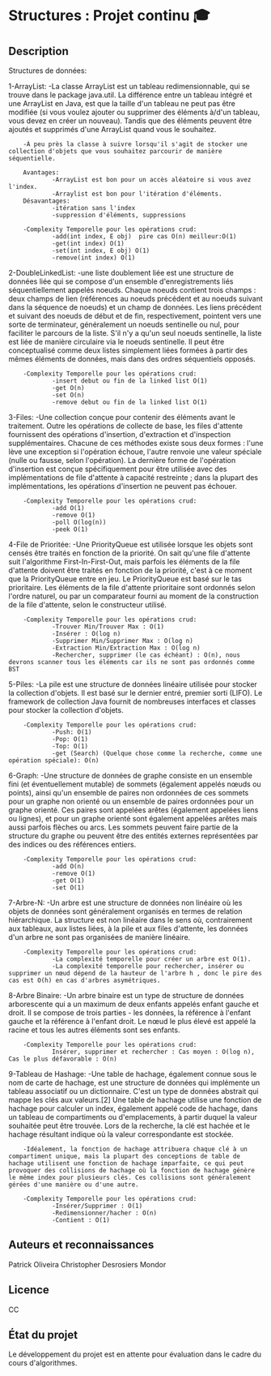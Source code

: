 # Structures : Projet continu :mortar_board:

[comment]: # (Définir un nom de projet qui explique sommairement ce dernier.)

[comment]: # (Je vais utiliser le code [comment]: #  pour ajouter des commentaires dans mes readme qui fonctionneront sur plusieurs plateforme mettant en forme le markdown)

[comment]: # (Source: https://stackoverflow.com/questions/4823468/comments-in-markdown)

[comment]: # (Utilisateur: Nick Volynkin)

## Description

[comment]: # (Il faut expliquer ce que le projet fait exactement. Il faut décrire le contexte du projet ainsi qu’offrir des ressources externes pour les termes pouvant être moins connus par les visiteurs. Si jamais ce projet est une solution alternative à un autre, il est important de le mentionner dans cette section.)
Structures de données:

1-ArrayList:
        -La classe ArrayList est un tableau redimensionnable, qui se trouve dans le package java.util.
        La différence entre un tableau intégré et une ArrayList en Java, est que la taille d'un tableau ne peut pas être modifiée (si vous voulez ajouter ou supprimer des éléments à/d'un tableau, vous devez en créer un nouveau). Tandis que des éléments peuvent être ajoutés et supprimés d'une ArrayList quand vous le souhaitez.

        -À peu près la classe à suivre lorsqu'il s'agit de stocker une collection d'objets que vous souhaitez parcourir de manière séquentielle.
        
        Avantages:
                -ArrayList est bon pour un accès aléatoire si vous avez l'index.
                -Arraylist est bon pour l'itération d'éléments.
        Désavantages:
                -itération sans l'index
                -suppression d'éléments, suppressions

        -Complexity Temporelle pour les opérations crud:
                -add(int index, E obj)  pire cas O(n) meilleur:O(1)
                -get(int index) O(1)
                -set(int index, E obj) O(1)
                -remove(int index) O(1)

2-DoubleLinkedList:
        -une liste doublement liée est une structure de données liée qui se compose d'un ensemble d'enregistrements liés séquentiellement appelés noeuds. Chaque noeuds contient trois champs : deux champs de lien (références au noeuds précédent et au noeuds suivant dans la séquence de noeuds) et un champ de données. Les liens précédent et suivant des noeuds de début et de fin, respectivement, pointent vers une sorte de terminateur, généralement un noeuds sentinelle ou nul, pour faciliter le parcours de la liste. S'il n'y a qu'un seul noeuds sentinelle, la liste est liée de manière circulaire via le noeuds sentinelle. Il peut être conceptualisé comme deux listes simplement liées formées à partir des mêmes éléments de données, mais dans des ordres séquentiels opposés.

        -Complexity Temporelle pour les opérations crud:
                -insert debut ou fin de la linked list O(1)
                -get O(n)
                -set O(n)
                -remove debut ou fin de la linked list O(1)

3-Files:
        -Une collection conçue pour contenir des éléments avant le traitement. Outre les opérations de collecte de base, les files d'attente fournissent des opérations d'insertion, d'extraction et d'inspection supplémentaires. Chacune de ces méthodes existe sous deux formes : l'une lève une exception si l'opération échoue, l'autre renvoie une valeur spéciale (nulle ou fausse, selon l'opération). La dernière forme de l'opération d'insertion est conçue spécifiquement pour être utilisée avec des implémentations de file d'attente à capacité restreinte ; dans la plupart des implémentations, les opérations d'insertion ne peuvent pas échouer.
        
        -Complexity Temporelle pour les opérations crud:
                -add O(1)
                -remove O(1)
                -poll O(log(n))
                -peek O(1)


4-File de Prioritée:
        -Une PriorityQueue est utilisée lorsque les objets sont censés être traités en fonction de la priorité. On sait qu'une file d'attente suit l'algorithme First-In-First-Out, mais parfois les éléments de la file d'attente doivent être traités en fonction de la priorité, c'est à ce moment que la PriorityQueue entre en jeu.
        Le PriorityQueue est basé sur le tas prioritaire. Les éléments de la file d'attente prioritaire sont ordonnés selon l'ordre naturel, ou par un comparateur fourni au moment de la construction de la file d'attente, selon le constructeur utilisé.

        -Complexity Temporelle pour les opérations crud:
                -Trouver Min/Trouver Max : O(1)
                -Insérer : O(log n)
                -Supprimer Min/Supprimer Max : O(log n)
                -Extraction Min/Extraction Max : O(log n)
                -Rechercher, supprimer (le cas échéant) : O(n), nous devrons scanner tous les éléments car ils ne sont pas ordonnés comme BST

5-Piles:
        -La pile est une structure de données linéaire utilisée pour stocker la collection d'objets. Il est basé sur le dernier entré, premier sorti (LIFO). Le framework de collection Java fournit de nombreuses interfaces et classes pour stocker la collection d'objets.

        -Complexity Temporelle pour les opérations crud:
                -Push: O(1)
                -Pop: O(1)
                -Top: O(1)
                -get (Search) (Quelque chose comme la recherche, comme une opération spéciale): O(n)

6-Graph:
        -Une structure de données de graphe consiste en un ensemble fini (et éventuellement mutable) de sommets (également appelés nœuds ou points), ainsi qu'un ensemble de paires non ordonnées de ces sommets pour un graphe non orienté ou un ensemble de paires ordonnées pour un graphe orienté. Ces paires sont appelées arêtes (également appelées liens ou lignes), et pour un graphe orienté sont également appelées arêtes mais aussi parfois flèches ou arcs. Les sommets peuvent faire partie de la structure du graphe ou peuvent être des entités externes représentées par des indices ou des références entiers.

        -Complexity Temporelle pour les opérations crud:
                -add O(n) 
                -remove O(1)
                -get O(1)
                -set O(1)

7-Arbre-N:
        -Un arbre est une structure de données non linéaire où les objets de données sont généralement organisés en termes de relation hiérarchique. La structure est non linéaire dans le sens où, contrairement aux tableaux, aux listes liées, à la pile et aux files d'attente, les données d'un arbre ne sont pas organisées de manière linéaire.

        -Complexity Temporelle pour les opérations crud:
                -La complexité temporelle pour créer un arbre est O(1).
                -La complexité temporelle pour rechercher, insérer ou supprimer un nœud dépend de la hauteur de l'arbre h , donc le pire des cas est O(h) en cas d'arbres asymétriques.

8-Arbre Binaire:
        -Un arbre binaire est un type de structure de données arborescente qui a un maximum de deux enfants appelés enfant gauche et droit. Il se compose de trois parties - les données, la référence à l'enfant gauche et la référence à l'enfant droit. Le nœud le plus élevé est appelé la racine et tous les autres éléments sont ses enfants.

        -Complexity Temporelle pour les opérations crud:
                Insérer, supprimer et rechercher : Cas moyen : O(log n), Cas le plus défavorable : O(n)

9-Tableau de Hashage:
        -Une table de hachage, également connue sous le nom de carte de hachage, est une structure de données qui implémente un tableau associatif ou un dictionnaire. C'est un type de données abstrait qui mappe les clés aux valeurs.[2] Une table de hachage utilise une fonction de hachage pour calculer un index, également appelé code de hachage, dans un tableau de compartiments ou d'emplacements, à partir duquel la valeur souhaitée peut être trouvée. Lors de la recherche, la clé est hachée et le hachage résultant indique où la valeur correspondante est stockée.

        -Idéalement, la fonction de hachage attribuera chaque clé à un compartiment unique, mais la plupart des conceptions de table de hachage utilisent une fonction de hachage imparfaite, ce qui peut provoquer des collisions de hachage où la fonction de hachage génère le même index pour plusieurs clés. Ces collisions sont généralement gérées d'une manière ou d'une autre.

        -Complexity Temporelle pour les opérations crud:
                -Insérer/Supprimer : O(1) 
                -Redimensionner/hacher : O(n)
                -Contient : O(1)

[comment]: # (## Aide visuelle)

[comment]: # (Tout dépendant du type de projet, il peut être fort intéressant d’ajouter des supports visuels en faciliter la compréhension.)


[comment]: # (## Installation)

[comment]: # (Si jamais le projet nécessite l’installation de logiciels ou bibliothèque supplémentaire, il est important de le préciser ici. De plus, il faut prendre en considération que les visiteurs risquent souvent d’être des personnes plus novices. Par conséquent, il est utile de bien décrire chaque étape de l’installation de ce matériel supplémentaire.)


## Auteurs et reconnaissances
Patrick Oliveira
Christopher Desrosiers Mondor

[comment]: # (Il est important de reconnaître les personnes ayant contribué au projet, ainsi que de remercier les personnes ayant offert du support.)


## Licence
CC


## État du projet
Le développement du projet est en attente pour évaluation dans le cadre du cours d'algorithmes.
